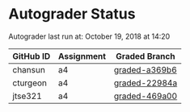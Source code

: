 # Autograder Status
Autograder last run at: October 19, 2018 at 14:20

| GitHub ID | Assignment | Graded Branch |
|-----------|------------|---------------|
| chansun | a4 | [graded-a369b6](https://github.com/Fall2018COMP401-001/a4-chansun/tree/graded-a369b6) | 
| cturgeon | a4 | [graded-22984a](https://github.com/Fall2018COMP401-001/a4-cturgeon/tree/graded-22984a) | 
| jtse321 | a4 | [graded-469a00](https://github.com/Fall2018COMP401-001/a4-jtse321/tree/graded-469a00) | 
